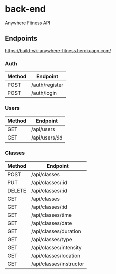 # back-end

Anywhere Fitness API

## Endpoints

https://build-wk-anywhere-fitness.herokuapp.com/

### Auth

| Method | Endpoint       |
| ------ | -------------- |
| POST   | /auth/register |
| POST   | /auth/login    |

### Users

| Method | Endpoint       |
| ------ | -------------- |
| GET    | /api/users     |
| GET    | /api/users/:id |

### Classes

| Method | Endpoint                |
| ------ | ----------------------- |
| POST   | /api/classes            |
| PUT    | /api/classes/:id        |
| DELETE | /api/classes/:id        |
| GET    | /api/classes            |
| GET    | /api/classes/:id        |
| GET    | /api/classes/time       |
| GET    | /api/classes/date       |
| GET    | /api/classes/duration   |
| GET    | /api/classes/type       |
| GET    | /api/classes/intensity  |
| GET    | /api/classes/location   |
| GET    | /api/classes/instructor |
